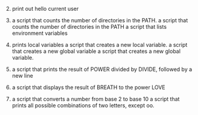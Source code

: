 2. print out hello current user
3. a script that counts the number of directories in the PATH.
a script that counts the number of directories in the PATH
a script that lists environment variables
5. prints local variables
a script that creates a new local variable.
 a script that creates a new global variable
a script that creates a new global variable.

9. a script that prints the result of POWER divided by DIVIDE, followed by a new line
10. a script that displays the result of BREATH to the power LOVE
11. a script that converts a number from base 2 to base 10
a script that prints all possible combinations of two letters, except oo.
